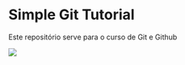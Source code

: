 # Simple Git Tutorial

Este repositório serve para o curso de Git e Github

![](/home/italo/SimpleGitTutorial/cook.jpg)


